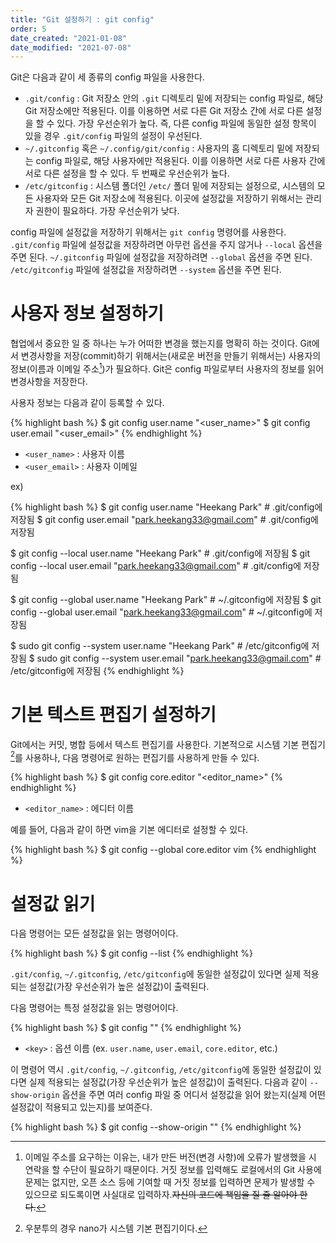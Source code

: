 ```yaml
---
title: "Git 설정하기 : git config"
order: 5
date_created: "2021-01-08"
date_modified: "2021-07-08"
---
```


Git은 다음과 같이 세 종류의 config 파일을 사용한다.

- `.git/config` : Git 저장소 안의 `.git` 디렉토리 밑에 저장되는 config 파일로, 해당 Git 저장소에만 적용된다. 이를 이용하면 서로 다른 Git 저장소 간에 서로 다른 설정을 할 수 있다. 가장 우선순위가 높다. 즉, 다른 config 파일에 동일한 설정 항목이 있을 경우 `.git/config` 파일의 설정이 우선된다.
- `~/.gitconfig` 혹은 `~/.config/git/config` : 사용자의 홈 디렉토리 밑에 저장되는 config 파일로, 해당 사용자에만 적용된다. 이를 이용하면 서로 다른 사용자 간에 서로 다른 설정을 할 수 있다. 두 번째로 우선순위가 높다.
- `/etc/gitconfig` : 시스템 폴더인 `/etc/` 폴더 밑에 저장되는 설정으로, 시스템의 모든 사용자와 모든 Git 저장소에 적용된다. 이곳에 설정값을 저장하기 위해서는 관리자 권한이 필요하다. 가장 우선순위가 낮다.

config 파일에 설정값을 저장하기 위해서는 `git config` 명령어를 사용한다. `.git/config` 파일에 설정값을 저장하려면 아무런 옵션을 주지 않거나 `--local` 옵션을 주면 된다. `~/.gitconfig` 파일에 설정값을 저장하려면 `--global` 옵션을 주면 된다. `/etc/gitconfig` 파일에 설정값을 저장하려면 `--system` 옵션을 주면 된다.

# 사용자 정보 설정하기

협업에서 중요한 일 중 하나는 누가 어떠한 변경을 했는지를 명확히 하는 것이다. Git에서 변경사항을 저장(commit)하기 위해서는(새로운 버전을 만들기 위해서는) 사용자의 정보(이름과 이메일 주소[^1])가 필요하다. Git은 config 파일로부터 사용자의 정보를 읽어 변경사항을 저장한다.

[^1]: 이메일 주소를 요구하는 이유는, 내가 만든 버전(변경 사항)에 오류가 발생했을 시 연락을 할 수단이 필요하기 때문이다. 거짓 정보를 입력해도 로컬에서의 Git 사용에 문제는 없지만, 오픈 소스 등에 기여할 때 거짓 정보를 입력하면 문제가 발생할 수 있으므로 되도록이면 사실대로 입력하자.~~자신의 코드에 책임을 질 줄 알아야 한다.~~

사용자 정보는 다음과 같이 등록할 수 있다.

{% highlight bash %}
$ git config user.name "<user_name>"
$ git config user.email "<user_email>"
{% endhighlight %}

- `<user_name>` : 사용자 이름
- `<user_email>` : 사용자 이메일

ex)

{% highlight bash %}
$ git config user.name "Heekang Park"                              # .git/config에 저장됨
$ git config user.email "park.heekang33@gmail.com"                 # .git/config에 저장됨

$ git config --local user.name "Heekang Park"                      # .git/config에 저장됨
$ git config --local user.email "park.heekang33@gmail.com"         # .git/config에 저장됨

$ git config --global user.name "Heekang Park"                     # ~/.gitconfig에 저장됨
$ git config --global user.email "park.heekang33@gmail.com"        # ~/.gitconfig에 저장됨

$ sudo git config --system user.name "Heekang Park"                # /etc/gitconfig에 저장됨
$ sudo git config --system user.email "park.heekang33@gmail.com"   # /etc/gitconfig에 저장됨
{% endhighlight %}

# 기본 텍스트 편집기 설정하기

Git에서는 커밋, 병합 등에서 텍스트 편집기를 사용한다. 기본적으로 시스템 기본 편집기[^2]를 사용하나, 다음 명령어로 원하는 편집기를 사용하게 만들 수 있다.

[^2]: 우분투의 경우 nano가 시스템 기본 편집기이다. 

{% highlight bash %}
$ git config core.editor "<editor_name>"
{% endhighlight %}

- `<editor_name>` : 에디터 이름 

예를 들어, 다음과 같이 하면 vim을 기본 에디터로 설정할 수 있다.

{% highlight bash %}
$ git config --global core.editor vim
{% endhighlight %}

# 설정값 읽기

다음 명령어는 모든 설정값을 읽는 명령어이다.

{% highlight bash %}
$ git config --list
{% endhighlight %}

`.git/config`, `~/.gitconfig`, `/etc/gitconfig`에 동일한 설정값이 있다면 실제 적용되는 설정값(가장 우선순위가 높은 설정값)이 출력된다.

다음 명령어는 특정 설정값을 읽는 명령어이다.

{% highlight bash %}
$ git config "<key>"
{% endhighlight %}

- `<key>` : 옵션 이름 (ex. `user.name`, `user.email`, `core.editor`, etc.)

이 명령어 역시 `.git/config`, `~/.gitconfig`, `/etc/gitconfig`에 동일한 설정값이 있다면 실제 적용되는 설정값(가장 우선순위가 높은 설정값)이 출력된다. 다음과 같이 `--show-origin` 옵션을 주면 여러 config 파일 중 어디서 설정값을 읽어 왔는지(실제 어떤 설정값이 적용되고 있는지)를 보여준다.

{% highlight bash %}
$ git config --show-origin "<key>"
{% endhighlight %}
